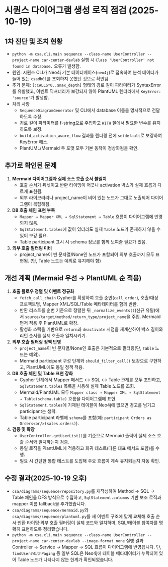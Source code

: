 # 시퀀스 다이어그램 생성 로직 점검 (2025-10-19)

## 1차 진단 및 조치 현황
- `python -m csa.cli.main sequence --class-name UserController --project-name car-center-devlab` 실행 시 `Class 'UserController' not found in database.` 오류가 발생함.
- 원인: 시퀀스 CLI가 Neo4j 기본 데이터베이스(`neo4j`)로 접속하여 분석 데이터가 들어 있는 `csadb01`를 조회하지 못했던 것으로 확인됨.
- 추가 문제: `[:CALLS*0..$max_depth]` 형태의 경로 길이 파라미터가 SyntaxError를 유발했고, 이벤트 딕셔너리가 보강되지 않아 PlantUML 렌더러에서 `KeyError: 'source'`가 발생함.
- 처리 사항
  - `SequenceDiagramGenerator` 및 CLI에서 database 이름을 명시적으로 전달하도록 수정.
  - 경로 길이 파라미터를 f-string으로 주입하고 `WITH` 절에서 필요한 변수를 유지하도록 보정.
  - `build_activation_aware_flow` 결과를 렌더링 전에 `setdefault`로 보강하여 KeyError 해소.
  - PlantUML/Mermaid 두 포맷 모두 기본 동작이 정상화됨을 확인.

## 추가로 확인된 문제
1. **Mermaid 다이어그램과 실제 소스 호출 순서 불일치**
   - 호출 순서가 뒤섞이고 반환 타이밍이 어긋나 activation 박스가 실제 흐름과 다르게 표현됨.
   - 외부 라이브러리나 project_name이 비어 있는 노드가 그대로 노출되어 다이어그램이 복잡해짐.
2. **DB 호출 체인 표현 부족**
   - `Mapper → Mapper XML → SqlStatement → Table` 흐름이 다이어그램에 반영되지 않음.
   - `SqlStatement.tables`에 값이 있더라도 실제 `Table` 노드가 존재하지 않을 수 있어 보강 필요.
   - Table participant 표시 시 schema 정보를 함께 보여줄 필요가 있음.
3. **외부 호출 필터링 미비**
   - project_name이 빈 문자열/None인 노드가 포함되어 외부 호출까지 모두 표현됨. (단, Table 노드는 예외로 유지해야 함)

## 개선 계획 (Mermaid 우선 → PlantUML 순 적용)
1. **호출 플로우 정렬 및 이벤트 정규화**
   - `fetch_call_chain` Cypher를 확장하여 호출 순번(`call_order`), 호출/대상 프로젝트명, Mapper XML/SQL/Table 메타데이터를 함께 반환.
   - 반환 리스트를 순번 기준으로 정렬한 뒤 `_normalize_events()`(신규 유틸)에서 `source/target/method/return_type/project_name`을 주입. Mermaid 먼저 적용 후 PlantUML로 확장.
   - 활성화 스택을 기반으로 `return`과 `deactivate` 시점을 재계산하여 박스 길이와 리턴 순서를 실제 호출과 일치시키기.
2. **외부 호출 필터링 정책 반영**
   - `project_name`이 빈 문자열/None인 호출은 기본적으로 필터링(단, `Table` 노드는 예외).
   - Mermaid participant 구성 단계와 `should_filter_call()` 보강으로 구현하고, PlantUML에도 동일 정책 적용.
3. **DB 호출 체인 및 Table 표현 강화**
   - Cypher 단계에서 Mapper 메서드 ↔ SQL ↔ Table 관계를 모두 조인하고, `SqlStatement.tables` 목록을 사용해 실제 Table 노드를 조회.
   - Mermaid/PlantUML 모두 `Mapper class → Mapper XML → SqlStatement → Table(schema.table)` 흐름을 다이어그램에 표현.
   - `SqlStatement.tables`에 기재된 테이블이 Neo4j에 없으면 경고를 남기고 participant는 생략.
   - Table participant 라벨에 `schema`를 포함(예: `participant Orders as Orders<br/>(sales.orders)`).
4. **검증 및 확장**
   - `UserController.getUserList()`를 기준으로 Mermaid 출력이 실제 소스 호출 순서와 일치하는지 검증.
   - 동일 로직을 PlantUML에 적용하고 회귀 테스트(다른 대표 메서드 포함)를 수행.
   - 필요 시 간단한 통합 테스트를 도입해 주요 흐름이 계속 유지되는지 자동 확인.

## 수정 결과(2025-10-19 오후)
- `csa/diagrams/sequence/repository.py`를 재작성하여 Method → SQL → Table 체인을 DFS 방식으로 수집하고, `SqlStatement.columns` 기반 보조 로직과 mapper 이름 fallback을 추가했습니다.
- `csa/diagrams/sequence/mermaid.py`와 `csa/diagrams/sequence/plantuml.py`를 새 이벤트 구조에 맞게 교체해 호출 순서·반환 타이밍·외부 호출 필터링이 실제 코드와 일치하며, SQL/테이블 참여자를 명확히 표현하도록 정리했습니다.
- `python -m csa.cli.main sequence --class-name UserController --project-name car-center-devlab --image-format none` 실행 결과 Controller → Service → Mapper → SQL 흐름이 다이어그램에 반영됩니다. 단, `findUsersWithPaging` 등 일부 SQL은 Neo4j에 테이블 메타데이터가 누락되어 있어 Table 노드가 나타나지 않는 한계가 확인되었습니다.